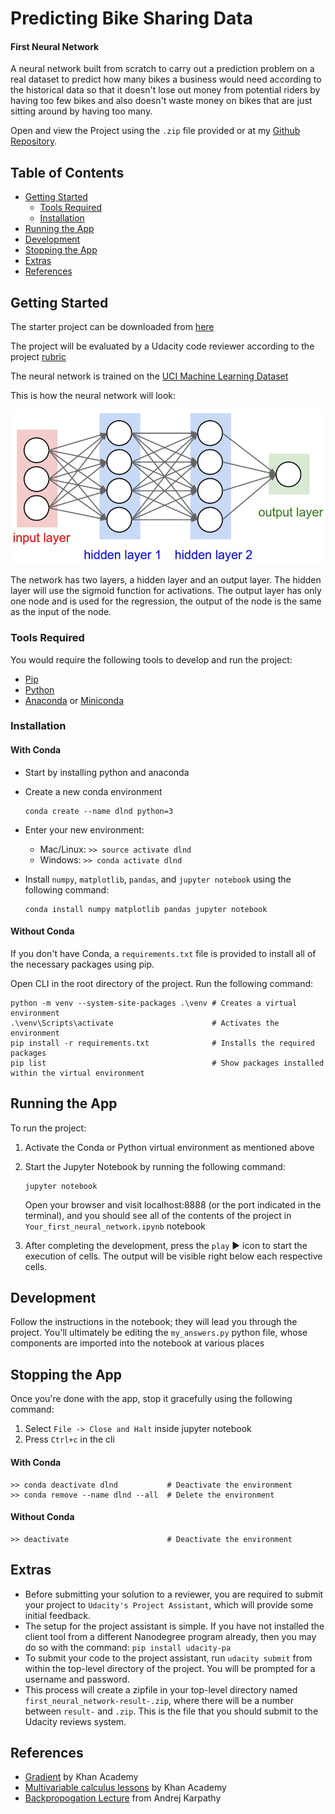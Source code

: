 # Predicting Bike Sharing Data
#### First Neural Network

A neural network built from scratch to carry out a prediction problem on a real dataset to predict how many bikes a business would need according to the historical data so that it doesn't lose out money from potential riders by having too few bikes and also doesn't waste money on bikes that are just sitting around by having too many.

Open and view the Project using the `.zip` file provided or at my [Github Repository](https://github.com/altuwairqi-s/Predicting-Bike-Sharing-Data).


## Table of Contents
- [Getting Started](#getting-started)
	- [Tools Required](#tools-required)
	- [Installation](#installation)
- [Running the App](#running-the-app)
- [Development](#development)
- [Stopping the App](#stopping-the-app)
- [Extras](#extras)
- [References](#references)

## Getting Started

The starter project can be downloaded from [here](https://github.com/udacity/deep-learning/tree/master/first-neural-network)

The project will be evaluated by a Udacity code reviewer according to the project [rubric](https://review.udacity.com/#!/rubrics/700/view)

The neural network is trained on the [UCI Machine Learning Dataset](https://archive.ics.uci.edu/ml/datasets/Bike+Sharing+Dataset)

This is how the neural network will look:

![first-neural-network](./assets/karpathy-network.png)

The network has two layers, a hidden layer and an output layer. The hidden layer will use the sigmoid function for activations. The output layer has only one node and is used for the regression, the output of the node is the same as the input of the node.

### Tools Required

You would require the following tools to develop and run the project:

* [Pip](https://pip.pypa.io/en/stable/installing/)
* [Python](https://www.python.org/downloads/)
* [Anaconda](https://www.anaconda.com/products/individual) or [Miniconda](https://docs.conda.io/en/latest/miniconda.html)

### Installation

#### With Conda
* Start by installing python and anaconda
* Create a new conda environment
	```
	conda create --name dlnd python=3
	```
* Enter your new environment:
	* Mac/Linux: `>> source activate dlnd`
	* Windows: `>> conda activate dlnd`
* Install `numpy`, `matplotlib`, `pandas`, and `jupyter notebook` using the following command:

	```
	conda install numpy matplotlib pandas jupyter notebook
	```

#### Without Conda
If you don't have Conda, a `requirements.txt` file is provided to install all of the necessary packages using pip.

Open CLI in the root directory of the project. Run the following command:
```
python -m venv --system-site-packages .\venv # Creates a virtual environment
.\venv\Scripts\activate                      # Activates the environment
pip install -r requirements.txt              # Installs the required packages
pip list                                     # Show packages installed within the virtual environment
```
	
## Running the App

To run the project:

1. Activate the Conda or Python virtual environment as mentioned above

2. Start the Jupyter Notebook by running the following command:
	```
	jupyter notebook
	```
	Open your browser and visit localhost:8888 (or the port indicated in the terminal), and you should see all of the contents of the project in `Your_first_neural_network.ipynb` notebook

3. After completing the development, press the `play`  :arrow_forward:  icon to start the execution of cells. The output will be visible right below each respective cells.

## Development

Follow the instructions in the notebook; they will lead you through the project. You'll ultimately be editing the `my_answers.py` python file, whose components are imported into the notebook at various places

## Stopping the App

Once you're done with the app, stop it gracefully using the following command:

1. Select `File -> Close and Halt` inside jupyter notebook 
2. Press `Ctrl+c` in the cli

#### With Conda
```
>> conda deactivate dlnd           # Deactivate the environment
>> conda remove --name dlnd --all  # Delete the environment
```
#### Without Conda
```
>> deactivate                      # Deactivate the environment
```

## Extras

* Before submitting your solution to a reviewer, you are required to submit your project to `Udacity's Project Assistant`, which will provide some initial feedback.
* The setup for the project assistant is simple. If you have not installed the client tool from a different Nanodegree program already, then you may do so with the command: `pip install udacity-pa`
* To submit your code to the project assistant, run `udacity submit` from within the top-level directory of the project. You will be prompted for a username and password.
* This process will create a zipfile in your top-level directory named `first_neural_network-result-.zip`, where there will be a number between `result-` and 	`.zip`. This is the file that you should submit to the Udacity reviews system.

## References

* [Gradient](https://www.khanacademy.org/math/multivariable-calculus/multivariable-derivatives/gradient-and-directional-derivatives/v/gradient) by Khan Academy
* [Multivariable calculus lessons](https://www.khanacademy.org/math/multivariable-calculus) by Khan Academy
* [Backpropogation Lecture](https://www.youtube.com/watch?v=59Hbtz7XgjM) from Andrej Karpathy
